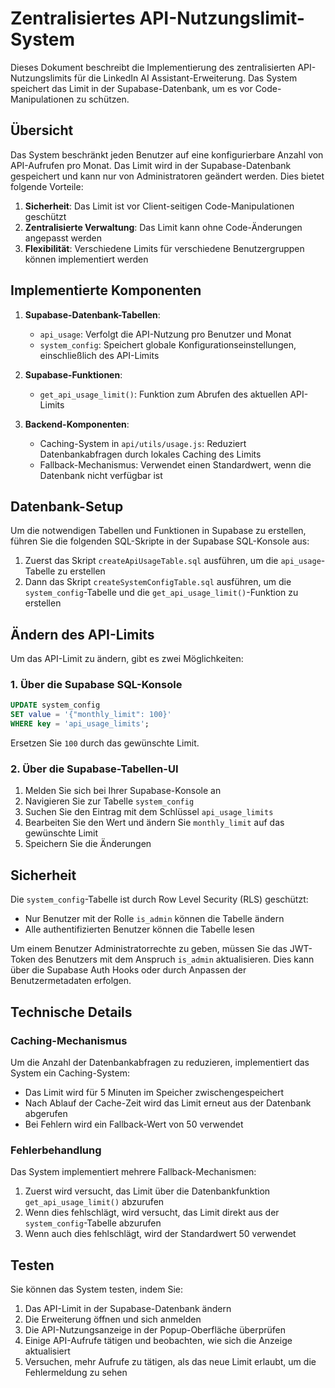 # Zentralisiertes API-Nutzungslimit-System

Dieses Dokument beschreibt die Implementierung des zentralisierten API-Nutzungslimits für die LinkedIn AI Assistant-Erweiterung. Das System speichert das Limit in der Supabase-Datenbank, um es vor Code-Manipulationen zu schützen.

## Übersicht

Das System beschränkt jeden Benutzer auf eine konfigurierbare Anzahl von API-Aufrufen pro Monat. Das Limit wird in der Supabase-Datenbank gespeichert und kann nur von Administratoren geändert werden. Dies bietet folgende Vorteile:

1. **Sicherheit**: Das Limit ist vor Client-seitigen Code-Manipulationen geschützt
2. **Zentralisierte Verwaltung**: Das Limit kann ohne Code-Änderungen angepasst werden
3. **Flexibilität**: Verschiedene Limits für verschiedene Benutzergruppen können implementiert werden

## Implementierte Komponenten

1. **Supabase-Datenbank-Tabellen**:
   - `api_usage`: Verfolgt die API-Nutzung pro Benutzer und Monat
   - `system_config`: Speichert globale Konfigurationseinstellungen, einschließlich des API-Limits

2. **Supabase-Funktionen**:
   - `get_api_usage_limit()`: Funktion zum Abrufen des aktuellen API-Limits

3. **Backend-Komponenten**:
   - Caching-System in `api/utils/usage.js`: Reduziert Datenbankabfragen durch lokales Caching des Limits
   - Fallback-Mechanismus: Verwendet einen Standardwert, wenn die Datenbank nicht verfügbar ist

## Datenbank-Setup

Um die notwendigen Tabellen und Funktionen in Supabase zu erstellen, führen Sie die folgenden SQL-Skripte in der Supabase SQL-Konsole aus:

1. Zuerst das Skript `createApiUsageTable.sql` ausführen, um die `api_usage`-Tabelle zu erstellen
2. Dann das Skript `createSystemConfigTable.sql` ausführen, um die `system_config`-Tabelle und die `get_api_usage_limit()`-Funktion zu erstellen

## Ändern des API-Limits

Um das API-Limit zu ändern, gibt es zwei Möglichkeiten:

### 1. Über die Supabase SQL-Konsole

```sql
UPDATE system_config
SET value = '{"monthly_limit": 100}'
WHERE key = 'api_usage_limits';
```

Ersetzen Sie `100` durch das gewünschte Limit.

### 2. Über die Supabase-Tabellen-UI

1. Melden Sie sich bei Ihrer Supabase-Konsole an
2. Navigieren Sie zur Tabelle `system_config`
3. Suchen Sie den Eintrag mit dem Schlüssel `api_usage_limits`
4. Bearbeiten Sie den Wert und ändern Sie `monthly_limit` auf das gewünschte Limit
5. Speichern Sie die Änderungen

## Sicherheit

Die `system_config`-Tabelle ist durch Row Level Security (RLS) geschützt:

- Nur Benutzer mit der Rolle `is_admin` können die Tabelle ändern
- Alle authentifizierten Benutzer können die Tabelle lesen

Um einem Benutzer Administratorrechte zu geben, müssen Sie das JWT-Token des Benutzers mit dem Anspruch `is_admin` aktualisieren. Dies kann über die Supabase Auth Hooks oder durch Anpassen der Benutzermetadaten erfolgen.

## Technische Details

### Caching-Mechanismus

Um die Anzahl der Datenbankabfragen zu reduzieren, implementiert das System ein Caching-System:

- Das Limit wird für 5 Minuten im Speicher zwischengespeichert
- Nach Ablauf der Cache-Zeit wird das Limit erneut aus der Datenbank abgerufen
- Bei Fehlern wird ein Fallback-Wert von 50 verwendet

### Fehlerbehandlung

Das System implementiert mehrere Fallback-Mechanismen:

1. Zuerst wird versucht, das Limit über die Datenbankfunktion `get_api_usage_limit()` abzurufen
2. Wenn dies fehlschlägt, wird versucht, das Limit direkt aus der `system_config`-Tabelle abzurufen
3. Wenn auch dies fehlschlägt, wird der Standardwert 50 verwendet

## Testen

Sie können das System testen, indem Sie:

1. Das API-Limit in der Supabase-Datenbank ändern
2. Die Erweiterung öffnen und sich anmelden
3. Die API-Nutzungsanzeige in der Popup-Oberfläche überprüfen
4. Einige API-Aufrufe tätigen und beobachten, wie sich die Anzeige aktualisiert
5. Versuchen, mehr Aufrufe zu tätigen, als das neue Limit erlaubt, um die Fehlermeldung zu sehen
